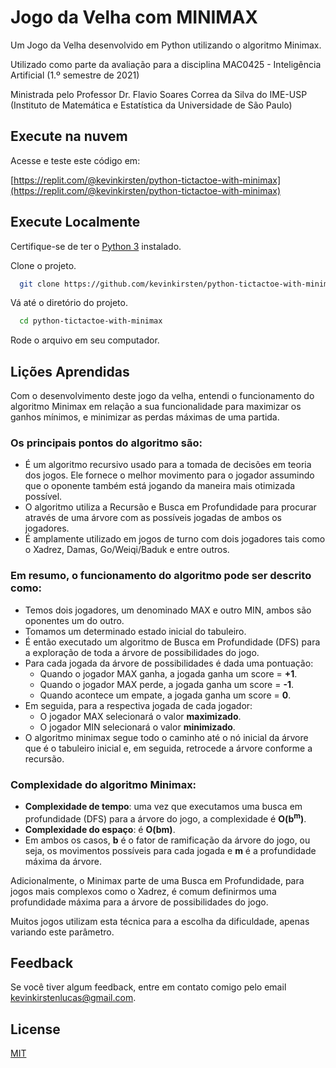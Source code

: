 
# Jogo da Velha com MINIMAX

Um Jogo da Velha desenvolvido em Python utilizando o algoritmo Minimax.

Utilizado como parte da avaliação para a disciplina MAC0425 - Inteligência Artificial (1.º semestre de 2021)

Ministrada pelo Professor Dr. Flavio Soares Correa da Silva do IME-USP (Instituto de Matemática e Estatística da Universidade de São Paulo)

## Execute na nuvem

Acesse e teste este código em:

[https://replit.com/@kevinkirsten/python-tictactoe-with-minimax](https://replit.com/@kevinkirsten/python-tictactoe-with-minimax)

## Execute Localmente

Certifique-se de ter o [Python 3](https://www.python.org/) instalado.

Clone o projeto.

```bash
  git clone https://github.com/kevinkirsten/python-tictactoe-with-minimax
```

Vá até o diretório do projeto.

```bash
  cd python-tictactoe-with-minimax
```

Rode o arquivo em seu computador.

## Lições Aprendidas

Com o desenvolvimento deste jogo da velha, entendi o funcionamento do algoritmo Minimax em relação a sua funcionalidade para maximizar os ganhos mínimos, e minimizar as perdas máximas de uma partida.

### Os principais pontos do algoritmo são:
- É um algoritmo recursivo usado para a tomada de decisões em teoria dos jogos. Ele fornece o melhor movimento para o jogador assumindo que o oponente também está jogando da maneira mais otimizada possível.
- O algoritmo utiliza a Recursão e Busca em Profundidade para procurar através de uma árvore com as possíveis jogadas de ambos os jogadores.
- É amplamente utilizado em jogos de turno com dois jogadores tais como o Xadrez, Damas, Go/Weiqi/Baduk e entre outros.

### Em resumo, o funcionamento do algoritmo pode ser descrito como:
- Temos dois jogadores, um denominado MAX e outro MIN, ambos são oponentes um do outro.
- Tomamos um determinado estado inicial do tabuleiro.
- É então executado um algoritmo de Busca em Profundidade (DFS) para a exploração de toda a árvore de possibilidades do jogo.
- Para cada jogada da árvore de possibilidades é dada uma pontuação:
    - Quando o jogador MAX ganha, a jogada ganha um score = **+1**.
    - Quando o jogador MAX perde, a jogada ganha um score = **-1**.
    - Quando acontece um empate, a jogada ganha um score = **0**. 
- Em seguida, para a respectiva jogada de cada jogador:
  - O jogador MAX selecionará o valor **maximizado**.
  - O jogador MIN selecionará o valor **minimizado**.
- O algoritmo minimax segue todo o caminho até o nó inicial da árvore que é o tabuleiro inicial e, em seguida, retrocede a árvore conforme a recursão.

### Complexidade do algoritmo Minimax:
- **Complexidade de tempo**: uma vez que executamos uma busca em profundidade (DFS) para a árvore do jogo, a complexidade é **O(b<sup>m</sup>)**.
- **Complexidade do espaço**: é **O(bm)**.
- Em ambos os casos, **b** é o fator de ramificação da árvore do jogo, ou seja, os movimentos possíveis para cada jogada e **m** é a profundidade máxima da árvore.

Adicionalmente, o Minimax parte de uma Busca em Profundidade, para jogos mais complexos como o Xadrez, é comum definirmos uma profundidade máxima para a árvore de possibilidades do jogo.

Muitos jogos utilizam esta técnica para a escolha da dificuldade, apenas variando este parâmetro.

## Feedback

Se você tiver algum feedback, entre em contato comigo pelo email [kevinkirstenlucas@gmail.com](mailto:kevinkirstenlucas@gmail.com?subject=[GitHub]%20python-tictactoe-with-minimax).

## License

[MIT](https://choosealicense.com/licenses/mit/)
